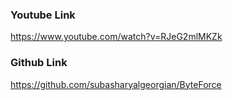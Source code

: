 ### Youtube Link
https://www.youtube.com/watch?v=RJeG2mlMKZk

### Github Link
https://github.com/subasharyalgeorgian/ByteForce

